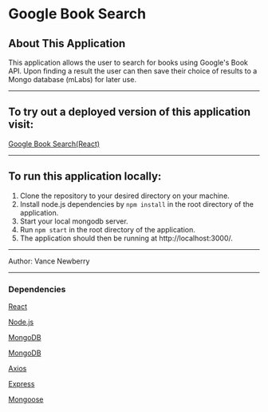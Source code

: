 # Google Book Search

## About This Application

This application allows the user to search for books using Google's Book API.  Upon finding a result the user can then save their choice of results to a Mongo database (mLabs) for later use.  

---

## To try out a deployed version of this application visit: 
[Google Book Search(React)](https://book-search-list.herokuapp.com/)

---

## To run this application locally:

1. Clone the repository to your desired directory on your machine.
2. Install node.js dependencies by  `npm install` in the root directory of the application. 
3. Start your local mongodb server.  
4. Run `npm start` in the root directory of the application.
5. The application should then be running at http://localhost:3000/.

---

Author: Vance Newberry

---

### Dependencies

[React](https://reactjs.org/)

[Node.js](https://nodejs.org/en/)

[MongoDB](https://www.mongodb.com/)

[MongoDB](https://www.mongodb.com/)

[Axios](https://www.npmjs.com/package/axios)

[Express](https://www.npmjs.com/package/express)

[Mongoose](https://www.npmjs.com/package/mongoose)
 
